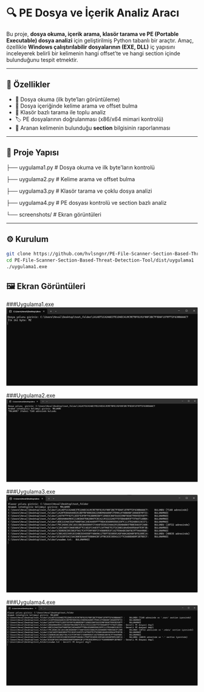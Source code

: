 # 🔍 PE Dosya ve İçerik Analiz Aracı

Bu proje, **dosya okuma, içerik arama, klasör tarama ve PE (Portable Executable) dosya analizi** için geliştirilmiş Python tabanlı bir araçtır. Amaç, özellikle **Windows çalıştırılabilir dosyalarının (EXE, DLL)** iç yapısını inceleyerek belirli bir kelimenin hangi offset’te ve hangi section içinde bulunduğunu tespit etmektir.

---

## 🚀 Özellikler
- 📂 Dosya okuma (ilk byte’ları görüntüleme)  
- 🔎 Dosya içeriğinde kelime arama ve offset bulma  
- 📁 Klasör bazlı tarama ile toplu analiz  
- 🏷️ PE dosyalarının doğrulanması (x86/x64 mimari kontrolü)  
- 📌 Aranan kelimenin bulunduğu **section** bilgisinin raporlanması  

---

## 📂 Proje Yapısı
├── uygulama1.py # Dosya okuma ve ilk byte'ların kontrolü

├── uygulama2.py # Kelime arama ve offset bulma

├── uygulama3.py # Klasör tarama ve çoklu dosya analizi

├── uygulama4.py # PE dosyası kontrolü ve section bazlı analiz

└── screenshots/ # Ekran görüntüleri


---

## ⚙️ Kurulum
```bash
git clone https://github.com/hvlsngnr/PE-File-Scanner-Section-Based-Threat-Detection-Tool.git
cd PE-File-Scanner-Section-Based-Threat-Detection-Tool/dist/uygulama1
./uygulama1.exe
```

## 🖼️ Ekran Görüntüleri

###Uygulama1.exe
![Uygulama 1](https://github.com/hvlsngnr/PE-File-Scanner-Section-Based-Threat-Detection-Tool/blob/main/screenshots/uygulama1.png)

###Uygulama2.exe
![Uygulama 2](https://github.com/hvlsngnr/PE-File-Scanner-Section-Based-Threat-Detection-Tool/blob/main/screenshots/uygulama2.png)

###Uygulama3.exe
![Uygulama 3](https://github.com/hvlsngnr/PE-File-Scanner-Section-Based-Threat-Detection-Tool/blob/main/screenshots/uygulama3.png)

###Uygulama4.exe
![Uygulama 4](https://github.com/hvlsngnr/PE-File-Scanner-Section-Based-Threat-Detection-Tool/blob/main/screenshots/uygulama4.png)

